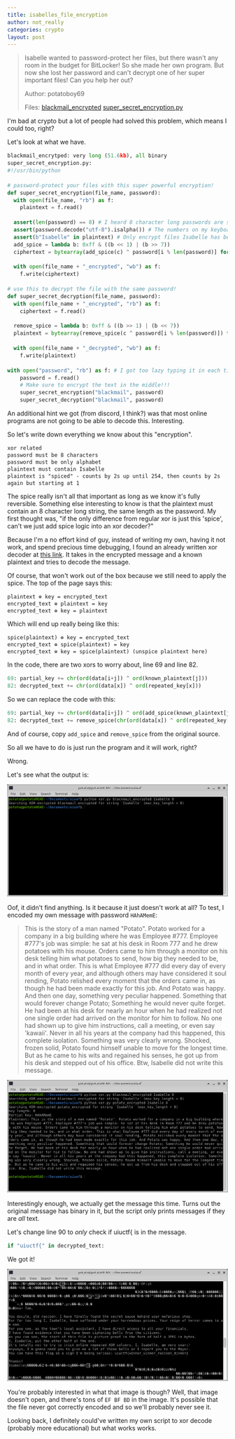 ```yaml
---
title: isabelles_file_encryption
author: not_really
categories: crypto
layout: post
---
```


> Isabelle wanted to password-protect her files, but there wasn't any room in the budget for BitLocker! So she made her own program. But now she lost her password and can't decrypt one of her super important files! Can you help her out?
>
> Author: potatoboy69
>
> Files: [blackmail_encrypted](/img/uiuctf2020/blackmail_encrypted) [super_secret_encryption.py](/img/uiuctf2020/super_secret_encryption.py)

I'm bad at crypto but a lot of people had solved this problem, which means I could too, right?

Let's look at what we have.

```python
blackmail_encrytped: very long (51.6kb), all binary
super_secret_encryption.py:
#!/usr/bin/python

# password-protect your files with this super powerful encryption!
def super_secret_encryption(file_name, password):
  with open(file_name, "rb") as f:
    plaintext = f.read()
  
  assert(len(password) == 8) # I heard 8 character long passwords are super strong!
  assert(password.decode("utf-8").isalpha()) # The numbers on my keyboard don't work...
  assert(b"Isabelle" in plaintext) # Only encrypt files Isabelle has been mentioned in
  add_spice = lambda b: 0xff & ((b << 1) | (b >> 7))
  ciphertext = bytearray(add_spice(c) ^ password[i % len(password)] for i, c in enumerate(plaintext))

  with open(file_name + "_encrypted", "wb") as f:
    f.write(ciphertext)

# use this to decrypt the file with the same password!
def super_secret_decryption(file_name, password):
  with open(file_name + "_encrypted", "rb") as f:
    ciphertext = f.read()
  
  remove_spice = lambda b: 0xff & ((b >> 1) | (b << 7))
  plaintext = bytearray(remove_spice(c ^ password[i % len(password)]) for i, c in enumerate(ciphertext))

  with open(file_name + "_decrypted", "wb") as f:
    f.write(plaintext)

with open("password", "rb") as f: # I got too lazy typing it in each time
    password = f.read()
    # Make sure to encrypt the text in the middle!!!
    super_secret_encryption("blackmail", password)
    super_secret_decryption("blackmail", password)
```

An additional hint we got (from discord, I think?) was that most online programs are not going to be able to decode this. Interesting.

So let's write down everything we know about this "encryption".

```
xor related
password must be 8 characters
password must be only alphabet
plaintext must contain Isabelle
plaintext is "spiced" - counts by 2s up until 254, then counts by 2s again but starting at 1
```

The spice really isn't all that important as long as we know it's fully reversible. Something else interesting to know is that the plaintext must contain an 8 character long string, the same length as the password. My first thought was, "if the only difference from regular xor is just this 'spice', can't we just add spice logic into an xor decoder?"

Because I'm a no effort kind of guy, instead of writing my own, having it not work, and spend precious time debugging, I found an already written xor decoder at [this link](https://alamot.github.io/xor_kpa/). It takes in the encrypted message and a known plaintext and tries to decode the message.

Of course, that won't work out of the box because we still need to apply the spice. The top of the page says this:

```
plaintext ⊕ key = encrypted_text
encrypted_text ⊕ plaintext = key
encrypted_text ⊕ key = plaintext
```

Which will end up really being like this:

```
spice(plaintext) ⊕ key = encrypted_text
encrypted_text ⊕ spice(plaintext) = key
encrypted_text ⊕ key = spice(plaintext) (unspice plaintext here)
```

In the code, there are two xors to worry about, line 69 and line 82.

```python
69: partial_key += chr(ord(data[i+j]) ^ ord(known_plaintext[j]))
82: decrypted_text += chr(ord(data[x]) ^ ord(repeated_key[x]))
```

So we can replace the code with this:

```python
69: partial_key += chr(ord(data[i+j]) ^ ord(add_spice(known_plaintext[j])))
82: decrypted_text += remove_spice(chr(ord(data[x]) ^ ord(repeated_key[x])))
```

And of course, copy `add_spice` and `remove_spice` from the original source.

So all we have to do is just run the program and it will work, right?

Wrong.

Let's see what the output is:

![image-20200722135126088](/img/uiuctf2020/image-20200722135126088.png)

Oof, it didn't find anything. Is it because it just doesn't work at all? To test, I encoded my own message with password `HAhAMemE`:

> This is the story of a man named "Potato". Potato worked for a company in a big building where he was Employee #777. Employee #777's job was simple: he sat at his desk in Room 777 and he drew potatoes with his mouse. Orders came to him through a monitor on his desk telling him what potatoes to send, how big they needed to be, and in what order. This is what Employee #777 did every day of every month of every year, and although others may have considered it soul rending, Potato relished every moment that the orders came in, as though he had been made exactly for this job. And Potato was happy. And then one day, something very peculiar happened. Something that would forever change Potato; Something he would never quite forget. He had been at his desk for nearly an hour when he had realized not one single order had arrived on the monitor for him to follow. No one had shown up to give him instructions, call a meeting, or even say 'kawaii'. Never in all his years at the company had this happened, this complete isolation. Something was very clearly wrong. Shocked, frozen solid, Potato found himself unable to move for the longest time. But as he came to his wits and regained his senses, he got up from his desk and stepped out of his office. Btw, Isabelle did not write this message.

![image-20200722135758771](/img/uiuctf2020/image-20200722135758771.png)

Interestingly enough, we actually get the message this time. Turns out the original message has binary in it, but the script only prints messages if they are _all_ text.

Let's change line 90 to _only_ check if uiuctf{ is in the message.

```python
if "uiuctf{" in decrypted_text:
```

We got it!

![image-20200722140009928](/img/uiuctf2020/image-20200722140009928.png)

You're probably interested in what that image is though? Well, that image doesn't open, and there's tons of `EF BF BD` in the image. It's possible that the file never got correctly encoded and so we'll probably never see it.

Looking back, I definitely could've written my own script to xor decode (probably more educational) but what works works.
